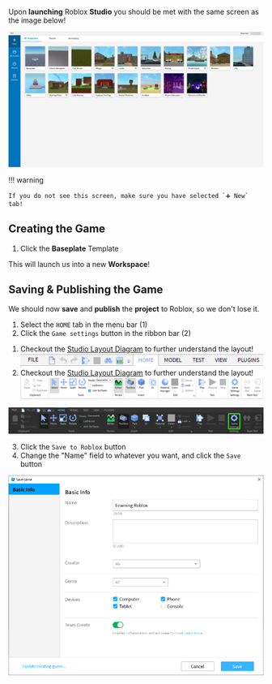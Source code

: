 Upon **launching** Roblox **Studio** you should be met with the same screen as the image below!

<img src="/img/courses/roblox-studio-basics/Studio-Launch-Interface.png" alt="Studio Launch Interface" width="800">

!!! warning

    If you do not see this screen, make sure you have selected `➕ New` tab!

## Creating the Game

1. Click the **Baseplate** Template

This will launch us into a new **Workspace**!

## Saving & Publishing the Game

We should now **save** and **publish** the **project** to Roblox, so we don't lose it.

<div class="annotate" markdown>

<ol>
<li>Select the <code>HOME</code> tab in the menu bar (1)</li>
<li>Click the <code>Game settings</code> button in the ribbon bar (2)</li>
</ol>

</div>

1. Checkout the [Studio Layout Diagram](../../glossary/studio-layout.md#menu-bar) to further understand the layout! <img src="/img/glossary/Roblox-Studio-Menu-Bar.png" alt="Roblox Studio Menu Bar">
2. Checkout the [Studio Layout Diagram](../../glossary/studio-layout.md#ribbon-bar) to further understand the layout! <img src="/img/glossary/Roblox-Studio-Ribbon-Bar.png" alt="Roblox Studio Ribbon Bar">

<img src="/img/courses/creating-a-basic-obby/Roblox-Studio-Home-Bar-Game-Settings.png" alt="Save to Roblox">

<ol start="3">
<li>Click the <code>Save to Roblox</code> button</li>
<li>Change the "Name" field to whatever you want, and click the <code>Save</code> button</li>
</ol>

<img src="/img/courses/scripting/Save-To-Roblox.png" alt="Save to Roblox">

